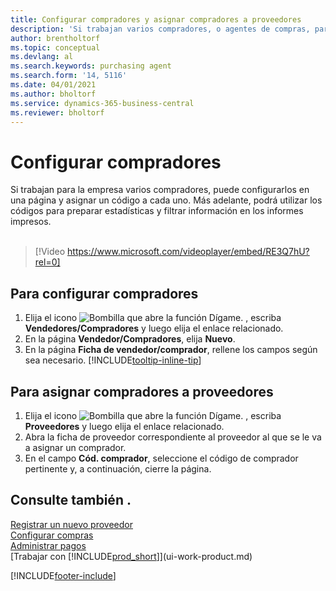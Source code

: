 ```yaml
---
title: Configurar compradores y asignar compradores a proveedores
description: 'Si trabajan varios compradores, o agentes de compras, para su empresa, puede organizarlos para análisis estadísticos.'
author: brentholtorf
ms.topic: conceptual
ms.devlang: al
ms.search.keywords: purchasing agent
ms.search.form: '14, 5116'
ms.date: 04/01/2021
ms.author: bholtorf
ms.service: dynamics-365-business-central
ms.reviewer: bholtorf
---
```

# <a name="set-up-purchasers"></a>Configurar compradores

Si trabajan para la empresa varios compradores, puede configurarlos en una página y asignar un código a cada uno. Más adelante, podrá utilizar los códigos para preparar estadísticas y filtrar información en los informes impresos.<br><br>  

> [!Video https://www.microsoft.com/videoplayer/embed/RE3Q7hU?rel=0]

## <a name="to-set-up-purchasers"></a>Para configurar compradores

1. Elija el icono ![Bombilla que abre la función Dígame.](media/ui-search/search_small.png "Dígame qué desea hacer") , escriba **Vendedores/Compradores** y luego elija el enlace relacionado.
2. En la página **Vendedor/Compradores**, elija **Nuevo**.
3. En la página **Ficha de vendedor/comprador**, rellene los campos según sea necesario. [!INCLUDE[tooltip-inline-tip](includes/tooltip-inline-tip_md.md)]

## <a name="to-assign-purchasers-to-vendors"></a>Para asignar compradores a proveedores

1. Elija el icono ![Bombilla que abre la función Dígame.](media/ui-search/search_small.png "Dígame qué desea hacer") , escriba **Proveedores** y luego elija el enlace relacionado.
2. Abra la ficha de proveedor correspondiente al proveedor al que se le va a asignar un comprador.
3. En el campo **Cód. comprador**, seleccione el código de comprador pertinente y, a continuación, cierre la página.

## <a name="see-also"></a>Consulte también .

[Registrar un nuevo proveedor](purchasing-how-register-new-vendors.md)  
[Configurar compras](purchasing-setup-purchasing.md)  
[Administrar pagos](payables-manage-payables.md)  
[Trabajar con [!INCLUDE[prod_short](includes/prod_short.md)]](ui-work-product.md)

[!INCLUDE[footer-include](includes/footer-banner.md)]

